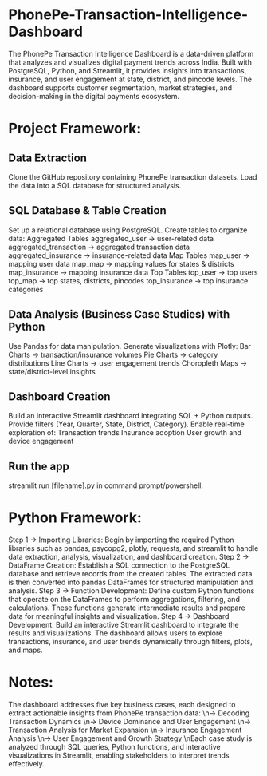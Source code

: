 # PhonePe-Transaction-Intelligence-Dashboard
The PhonePe Transaction Intelligence Dashboard is a data-driven platform that analyzes and visualizes digital payment trends across India. Built with PostgreSQL, Python, and Streamlit, it provides insights into transactions, insurance, and user engagement at state, district, and pincode levels. The dashboard supports customer segmentation, market strategies, and decision-making in the digital payments ecosystem.
# Project Framework:
## Data Extraction
Clone the GitHub repository containing PhonePe transaction datasets.
Load the data into a SQL database for structured analysis.
## SQL Database & Table Creation
Set up a relational database using PostgreSQL.
Create tables to organize data:
Aggregated Tables
aggregated_user → user-related data
aggregated_transaction → aggregated transaction data
aggregated_insurance → insurance-related data
Map Tables
map_user → mapping user data
map_map → mapping values for states & districts
map_insurance → mapping insurance data
Top Tables
top_user → top users
top_map → top states, districts, pincodes
top_insurance → top insurance categories
## Data Analysis (Business Case Studies) with Python
Use Pandas for data manipulation.
Generate visualizations with Plotly:
Bar Charts → transaction/insurance volumes
Pie Charts → category distributions
Line Charts → user engagement trends
Choropleth Maps → state/district-level insights
## Dashboard Creation
Build an interactive Streamlit dashboard integrating SQL + Python outputs.
Provide filters (Year, Quarter, State, District, Category).
Enable real-time exploration of:
Transaction trends
Insurance adoption
User growth and device engagement
## Run the app
streamlit run [filename].py in command prompt/powershell.

# Python Framework:
Step 1 → Importing Libraries:
Begin by importing the required Python libraries such as pandas, psycopg2, plotly, requests, and streamlit to handle data extraction, analysis, visualization, and dashboard creation.
Step 2 → DataFrame Creation:
Establish a SQL connection to the PostgreSQL database and retrieve records from the created tables. The extracted data is then converted into pandas DataFrames for structured manipulation and analysis.
Step 3 → Function Development:
Define custom Python functions that operate on the DataFrames to perform aggregations, filtering, and calculations. These functions generate intermediate results and prepare data for meaningful insights and visualization.
Step 4 → Dashboard Development:
Build an interactive Streamlit dashboard to integrate the results and visualizations. The dashboard allows users to explore transactions, insurance, and user trends dynamically through filters, plots, and maps.

# Notes:
The dashboard addresses five key business cases, each designed to extract actionable insights from PhonePe transaction data:
\n→ Decoding Transaction Dynamics
\n→ Device Dominance and User Engagement
\n→ Transaction Analysis for Market Expansion
\n→ Insurance Engagement Analysis
\n→ User Engagement and Growth Strategy
\nEach case study is analyzed through SQL queries, Python functions, and interactive visualizations in Streamlit, enabling stakeholders to interpret trends effectively.
